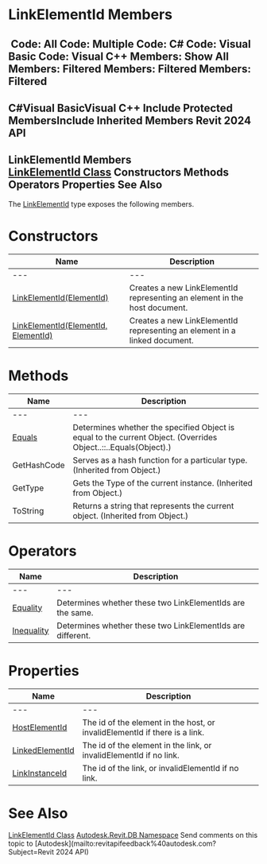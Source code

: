 # LinkElementId Members

﻿
 Code: All Code: Multiple Code: C# Code: Visual Basic Code: Visual C++  Members: Show All Members: Filtered Members: Filtered Members: Filtered   
---  
C#Visual BasicVisual C++
Include Protected MembersInclude Inherited Members
Revit 2024 API  
---  
LinkElementId Members  
[LinkElementId Class](6e18abde-8787-9906-8576-ab0c9c5432c6.md "LinkElementId Class") Constructors Methods Operators Properties See Also  
---  
The [LinkElementId](6e18abde-8787-9906-8576-ab0c9c5432c6.md "LinkElementId Class") type exposes the following members.
# Constructors
| Name | Description |
| --- | --- |
| --- | --- | --- |
| [LinkElementId(ElementId)](c51f7e25-2106-0431-cefe-d004bf9ff0d0.md "LinkElementId Constructor \(ElementId\)") | Creates a new LinkElementId representing an element in the host document. |
| [LinkElementId(ElementId, ElementId)](f8cebb9e-d6d5-28a3-5a53-8d3fe71346aa.md "LinkElementId Constructor \(ElementId, ElementId\)") | Creates a new LinkElementId representing an element in a linked document. |

# Methods
| Name | Description |
| --- | --- |
| --- | --- | --- |
| [Equals](b35ef5fb-6492-fa42-424f-a79b7085d0e7.md "Equals Method") | Determines whether the specified Object is equal to the current Object.  (Overrides Object..::..Equals(Object).) |
| GetHashCode | Serves as a hash function for a particular type.  (Inherited from Object.) |
| GetType | Gets the Type of the current instance. (Inherited from Object.) |
| ToString | Returns a string that represents the current object. (Inherited from Object.) |

# Operators
| Name | Description |
| --- | --- |
| --- | --- | --- |
| [Equality](6c6bb496-8d99-6685-4d97-3ec9257610f4.md "Equality Operator") | Determines whether these two LinkElementIds are the same. |
| [Inequality](0606d514-9ef9-2631-3698-7d380c06eee5.md "Inequality Operator") | Determines whether these two LinkElementIds are different. |

# Properties
| Name | Description |
| --- | --- |
| --- | --- | --- |
| [HostElementId](71df8d73-bd2a-6462-fd00-ca1c637200af.md "HostElementId Property") | The id of the element in the host, or invalidElementId if there is a link. |
| [LinkedElementId](02246788-d4e8-0d71-95dc-95301e95f1a1.md "LinkedElementId Property") | The id of the element in the link, or invalidElementId if no link. |
| [LinkInstanceId](4d0358df-6aaa-53b0-ebe0-365cba628f03.md "LinkInstanceId Property") | The id of the link, or invalidElementId if no link. |

# See Also
[LinkElementId Class](6e18abde-8787-9906-8576-ab0c9c5432c6.md "LinkElementId Class")
[Autodesk.Revit.DB Namespace](87546ba7-461b-c646-cbb1-2cb8f5bff8b2.md "Autodesk.Revit.DB Namespace")
Send comments on this topic to [Autodesk](mailto:revitapifeedback%40autodesk.com?Subject=Revit 2024 API)